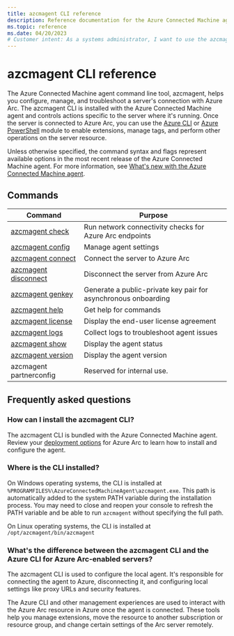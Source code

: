 ```yaml
---
title: azcmagent CLI reference
description: Reference documentation for the Azure Connected Machine agent command line tool
ms.topic: reference
ms.date: 04/20/2023
# Customer intent: As a systems administrator, I want to use the azcmagent CLI to configure and manage the Azure Connected Machine agent, so that I can ensure proper connectivity and performance of my servers with Azure Arc.
---
```


# azcmagent CLI reference

The Azure Connected Machine agent command line tool, azcmagent, helps you configure, manage, and troubleshoot a server's connection with Azure Arc. The azcmagent CLI is installed with the Azure Connected Machine agent and controls actions specific to the server where it's running. Once the server is connected to Azure Arc, you can use the [Azure CLI](/cli/azure/connectedmachine) or [Azure PowerShell](/powershell/module/az.connectedmachine/) module to enable extensions, manage tags, and perform other operations on the server resource.

Unless otherwise specified, the command syntax and flags represent available options in the most recent release of the Azure Connected Machine agent. For more information, see [What's new with the Azure Connected Machine agent](agent-release-notes.md).

## Commands

| Command | Purpose |
| ------- | ------- |
| [azcmagent check](azcmagent-check.md) | Run network connectivity checks for Azure Arc endpoints |
| [azcmagent config](azcmagent-config.md) | Manage agent settings |
| [azcmagent connect](azcmagent-connect.md) | Connect the server to Azure Arc |
| [azcmagent disconnect](azcmagent-disconnect.md) | Disconnect the server from Azure Arc |
| [azcmagent genkey](azcmagent-genkey.md) | Generate a public-private key pair for asynchronous onboarding |
| [azcmagent help](azcmagent-help.md) | Get help for commands |
| [azcmagent license](azcmagent-license.md) | Display the end-user license agreement |
| [azcmagent logs](azcmagent-logs.md) | Collect logs to troubleshoot agent issues |
| [azcmagent show](azcmagent-show.md) | Display the agent status |
| [azcmagent version](azcmagent-version.md) | Display the agent version |
| azcmagent partnerconfig | Reserved for internal use. |

## Frequently asked questions

### How can I install the azcmagent CLI?

The azcmagent CLI is bundled with the Azure Connected Machine agent. Review your [deployment options](deployment-options.md) for Azure Arc to learn how to install and configure the agent.

### Where is the CLI installed?

On Windows operating systems, the CLI is installed at `%PROGRAMFILES%\AzureConnectedMachineAgent\azcmagent.exe`. This path is automatically added to the system PATH variable during the installation process. You may need to close and reopen your console to refresh the PATH variable and be able to run `azcmagent` without specifying the full path.

On Linux operating systems, the CLI is installed at `/opt/azcmagent/bin/azcmagent`

### What's the difference between the azcmagent CLI and the Azure CLI for Azure Arc-enabled servers?

The azcmagent CLI is used to configure the local agent. It's responsible for connecting the agent to Azure, disconnecting it, and configuring local settings like proxy URLs and security features.

The Azure CLI and other management experiences are used to interact with the Azure Arc resource in Azure once the agent is connected. These tools help you manage extensions, move the resource to another subscription or resource group, and change certain settings of the Arc server remotely.
